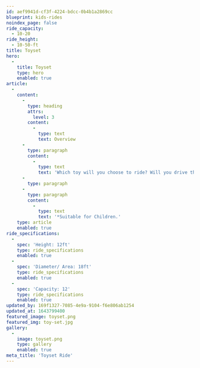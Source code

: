 ```yaml
---
id: aef9941d-cf3f-4224-bdcc-0b4b1a2869cc
blueprint: kids-rides
noindex_page: false
ride_capacity:
  - 10-20
ride_height:
  - 10-50-ft
title: Toyset
hero:
  -
    title: Toyset
    type: hero
    enabled: true
article:
  -
    content:
      -
        type: heading
        attrs:
          level: 3
        content:
          -
            type: text
            text: Overview
      -
        type: paragraph
        content:
          -
            type: text
            text: 'Which toy will you choose to ride? Will you drive the bus or saddle up on a horse there''s so much choice on this one.'
      -
        type: paragraph
      -
        type: paragraph
        content:
          -
            type: text
            text: '*Suitable for Children.'
    type: article
    enabled: true
ride_specifications:
  -
    spec: 'Height: 12ft'
    type: ride_specifications
    enabled: true
  -
    spec: 'Diameter/ Area: 18ft'
    type: ride_specifications
    enabled: true
  -
    spec: 'Capacity: 12'
    type: ride_specifications
    enabled: true
updated_by: 169f1327-7085-4e9a-9104-f6e806ab1254
updated_at: 1643799400
featured_image: toyset.png
featured_img: toy-set.jpg
gallery:
  -
    image: toyset.png
    type: gallery
    enabled: true
meta_title: 'Toyset Ride'
---
```

